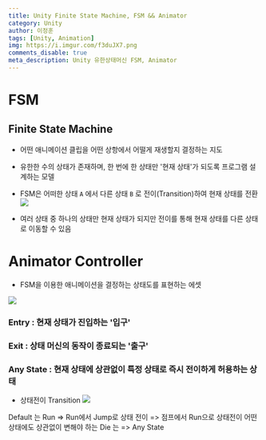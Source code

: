 ```yaml
---
title: Unity Finite State Machine, FSM && Animator
category: Unity
author: 이정훈
tags: [Unity, Animation]
img: https://i.imgur.com/f3duJX7.png
comments_disable: true
meta_description: Unity 유한상태머신 FSM, Animator
---
```

# FSM 
## Finite State Machine

- 어떤 애니메이션 클립을 어떤 상항에서 어떨게 재생할지 결정하는 지도
- 유한한 수의 상태가 존재하며, 한 번에 한 상태만 '현재 상태'가 되도록 프로그램 설계하는 모델
- FSM은 어떠한 상태 `A` 에서 다른 상태 `B` 로 전이(Transition)하여 현재 상태를 전환
![](https://i.imgur.com/f3duJX7.png)

- 여러 상태 중 하나의 상태만 현재 상태가 되지만 전이를 통해 현재 상태를 다른 상태로 이동할 수 있음

# Animator Controller
- FSM을 이용한 애니메이션을 결정하는 상태도를 표현하는 에셋

![](https://i.imgur.com/D6RZikX.png)

### Entry : 현재 상태가 진입하는 '입구'
### Exit : 상태 머신의 동작이 종료되는 '출구'
### Any State : 현재 상태에 상관없이 특정 상태로 즉시 전이하게 허용하는 상태

- 상태전이 Transition
![](https://i.imgur.com/sbjJauE.png)

Default 는 Run => Run에서 Jump로 상태 전이 => 점프에서 Run으로 상태전이
어떤 상태에도 상관없이 변해야 하는 Die 는 => Any State